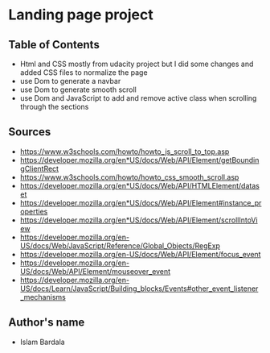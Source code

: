 # Landing page project

## Table of Contents

- Html and CSS mostly from udacity project but I did some changes and added CSS files to normalize the page
- use Dom to generate a navbar
- use Dom to generate smooth scroll
- use Dom and JavaScript to add and remove active class when scrolling through the sections


## Sources 

- https://www.w3schools.com/howto/howto_js_scroll_to_top.asp
- https://developer.mozilla.org/en*US/docs/Web/API/Element/getBoundingClientRect
- https://www.w3schools.com/howto/howto_css_smooth_scroll.asp
- https://developer.mozilla.org/en*US/docs/Web/API/HTMLElement/dataset
- https://developer.mozilla.org/en*US/docs/Web/API/Element#instance_properties
- https://developer.mozilla.org/en*US/docs/Web/API/Element/scrollIntoView
- https://developer.mozilla.org/en-US/docs/Web/JavaScript/Reference/Global_Objects/RegExp
- https://developer.mozilla.org/en-US/docs/Web/API/Element/focus_event
- https://developer.mozilla.org/en-US/docs/Web/API/Element/mouseover_event
- https://developer.mozilla.org/en-US/docs/Learn/JavaScript/Building_blocks/Events#other_event_listener_mechanisms

## Author's name

- Islam Bardala
